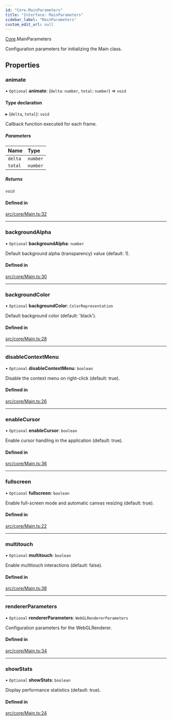 ```yaml
---
id: "Core.MainParameters"
title: "Interface: MainParameters"
sidebar_label: "MainParameters"
custom_edit_url: null
---
```


[Core](../namespaces/Core.md).MainParameters

Configuration parameters for initializing the Main class.

## Properties

### animate

• `Optional` **animate**: (`delta`: `number`, `total`: `number`) => `void`

#### Type declaration

▸ (`delta`, `total`): `void`

Callback function executed for each frame.

##### Parameters

| Name | Type |
| :------ | :------ |
| `delta` | `number` |
| `total` | `number` |

##### Returns

`void`

#### Defined in

[src/core/Main.ts:32](https://github.com/agargaro/three.ez/blob/dc547c7/src/core/Main.ts#L32)

___

### backgroundAlpha

• `Optional` **backgroundAlpha**: `number`

Default background alpha (transparency) value (default: 1).

#### Defined in

[src/core/Main.ts:30](https://github.com/agargaro/three.ez/blob/dc547c7/src/core/Main.ts#L30)

___

### backgroundColor

• `Optional` **backgroundColor**: `ColorRepresentation`

Default background color (default: 'black').

#### Defined in

[src/core/Main.ts:28](https://github.com/agargaro/three.ez/blob/dc547c7/src/core/Main.ts#L28)

___

### disableContextMenu

• `Optional` **disableContextMenu**: `boolean`

Disable the context menu on right-click (default: true).

#### Defined in

[src/core/Main.ts:26](https://github.com/agargaro/three.ez/blob/dc547c7/src/core/Main.ts#L26)

___

### enableCursor

• `Optional` **enableCursor**: `boolean`

Enable cursor handling in the application (default: true).

#### Defined in

[src/core/Main.ts:36](https://github.com/agargaro/three.ez/blob/dc547c7/src/core/Main.ts#L36)

___

### fullscreen

• `Optional` **fullscreen**: `boolean`

Enable full-screen mode and automatic canvas resizing (default: true).

#### Defined in

[src/core/Main.ts:22](https://github.com/agargaro/three.ez/blob/dc547c7/src/core/Main.ts#L22)

___

### multitouch

• `Optional` **multitouch**: `boolean`

Enable multitouch interactions (default: false).

#### Defined in

[src/core/Main.ts:38](https://github.com/agargaro/three.ez/blob/dc547c7/src/core/Main.ts#L38)

___

### rendererParameters

• `Optional` **rendererParameters**: `WebGLRendererParameters`

Configuration parameters for the WebGLRenderer.

#### Defined in

[src/core/Main.ts:34](https://github.com/agargaro/three.ez/blob/dc547c7/src/core/Main.ts#L34)

___

### showStats

• `Optional` **showStats**: `boolean`

Display performance statistics (default: true).

#### Defined in

[src/core/Main.ts:24](https://github.com/agargaro/three.ez/blob/dc547c7/src/core/Main.ts#L24)
